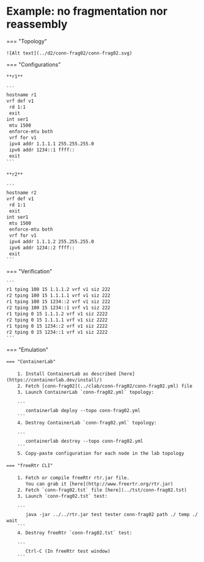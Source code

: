 # Example: no fragmentation nor reassembly

=== "Topology"

    ![Alt text](../d2/conn-frag02/conn-frag02.svg)

=== "Configurations"

    **r1**

    ```
    hostname r1
    vrf def v1
     rd 1:1
     exit
    int ser1
     mtu 1500
     enforce-mtu both
     vrf for v1
     ipv4 addr 1.1.1.1 255.255.255.0
     ipv6 addr 1234::1 ffff::
     exit
    ```

    **r2**

    ```
    hostname r2
    vrf def v1
     rd 1:1
     exit
    int ser1
     mtu 1500
     enforce-mtu both
     vrf for v1
     ipv4 addr 1.1.1.2 255.255.255.0
     ipv6 addr 1234::2 ffff::
     exit
    ```

=== "Verification"

    ```
    r1 tping 100 15 1.1.1.2 vrf v1 siz 222
    r2 tping 100 15 1.1.1.1 vrf v1 siz 222
    r1 tping 100 15 1234::2 vrf v1 siz 222
    r2 tping 100 15 1234::1 vrf v1 siz 222
    r1 tping 0 15 1.1.1.2 vrf v1 siz 2222
    r2 tping 0 15 1.1.1.1 vrf v1 siz 2222
    r1 tping 0 15 1234::2 vrf v1 siz 2222
    r2 tping 0 15 1234::1 vrf v1 siz 2222
    ```

=== "Emulation"

    === "ContainerLab"

        1. Install ContainerLab as described [here](https://containerlab.dev/install/)  
        2. Fetch [conn-frag02](../clab/conn-frag02/conn-frag02.yml) file  
        3. Launch ContainerLab `conn-frag02.yml` topology:  

        ```
           containerlab deploy --topo conn-frag02.yml  
        ```
        4. Destroy ContainerLab `conn-frag02.yml` topology:  

        ```
           containerlab destroy --topo conn-frag02.yml  
        ```
        5. Copy-paste configuration for each node in the lab topology

    === "freeRtr CLI"

        1. Fetch or compile freeRtr rtr.jar file.  
           You can grab it [here](http://www.freertr.org/rtr.jar)  
        2. Fetch `conn-frag02.tst` file [here](../tst/conn-frag02.tst)  
        3. Launch `conn-frag02.tst` test:  

        ```
           java -jar ../../rtr.jar test tester conn-frag02 path ./ temp ./ wait
        ```
        4. Destroy freeRtr `conn-frag02.tst` test:  

        ```
           Ctrl-C (In freeRtr test window)
        ```

